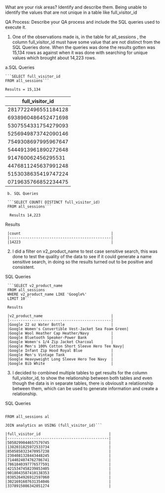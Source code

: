 What are your risk areas? Identify and describe them.
Being unable to identify the values that are not unique in a table like full_visitor_id


QA Process:
Describe your QA process and include the SQL queries used to execute it.

1.	One of the observations made is, in the table for all_sessions , the column full_visitor_id must have some value that are not distinct from the SQL Queries done.
   When the queries was done the results gotten was 15,134 rows as against when it was done with searching for unique values which brought about 14,223 rows.

   a.SQL Queries
   
  	```SELECT full_visitor_id
  	FROM all_sessions```

  	Results = 15,134

|full_visitor_id    |
|-------------------|
|2817722496551184128|
|6938960486452471698|
|5307554331754279093|
|5256949873742090146|
|7549308697995967647|
|5444913961890272648|
|914760062456295531 |
|4476811245637991248|
|5153038635419747224|
|0719635766852234475|



     
     b.	SQL Queries
     
     ```SELECT COUNT( DISTINCT full_visitor_id)
     FROM all_sessions```
     
  	  Results 14,223

   Results

     |count                                         |
     |----------------------------------------------|
     |14223                                         |

  


2.	I did a filter on v2_product_name to test case sensitive search, this was done to test the quality of the data to see if it could generate a name sensitive search, in doing so the results turned out to be           positive and consistent.

   

SQL Queries

     ```SELECT v2_product_name
     FROM all_sessions
     WHERE v2_product_name LIKE 'Google%'
     LIMIT 10```

     Results

     |v2_product_name                               |
     |----------------------------------------------|
     |Google 22 oz Water Bottle                     |
     |Google Women's Convertible Vest-Jacket Sea Foam Green|
     |Google Wool Heather Cap Heather/Navy          |
     |Google Bluetooth Speaker-Power Bank           |
     |Google Women's 1/4 Zip Jacket Charcoal        |
     |Google Men's 100% Cotton Short Sleeve Hero Tee Navy|
     |Google Infant Zip Hood Royal Blue             |
     |Google Men's Vintage Tank                     |
     |Google Heavyweight Long Sleeve Hero Tee Navy  |
     |Google Bib White                              |


  


3. I decided to combined multiple tables to get results for the column full_visitor_id, to show the relationship between both tables and even though the data is in separate tables,
    there is obviouslt a relatiionship between them, which can be used to generate information and create a relationship.

 SQL Queries
 
```SELECT DISTINCT al.full_visitor_id

FROM all_sessions al

JOIN analytics an USING (full_visitor_id)```

|full_visitor_id                               |
|----------------------------------------------|
|5050299044657579745                           |
|1382031825972533734                           |
|8505858323470957238                           |
|2304081328443448245                           |
|7144024074762786741                           |
|7861840397776577591                           |
|4215347458239853405                           |
|9018043587410138353                           |
|0385264926912597060                           |
|3021691607631354046                           |
|3378915086342051274                           |




